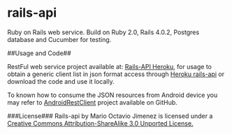 rails-api
=========
Ruby on Rails web service.
Build on Ruby 2.0, Rails 4.0.2, Postgres database and Cucumber for testing.

##Usage and Code##

RestFul web service project available at: <a href="http://rails-api.herokuapp.com/" target="_blank">Rails-API Heroku</a>, for usage to obtain a generic client list in json format access through <a href="http://rails-api.herokuapp.com/clients.json">Heroku rails-api</a> or download the code and use it locally.

To known how to consume the JSON resources from Android device you may refer to <a href="https://github.com/MOctavio/AndroidRestClient" target="_blank">AndroidRestClient</a> project available on GitHub.

###License###
Rails-api by Mario Octavio Jimenez is licensed under a <a href="http://creativecommons.org/licenses/by-sa/3.0/">Creative Commons Attribution-ShareAlike 3.0 Unported License.</a>

